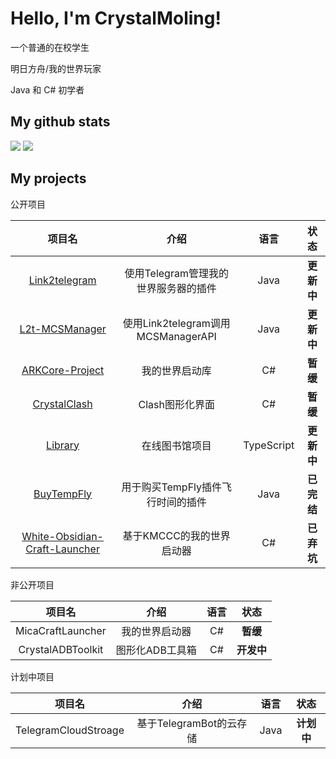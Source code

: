 # Hello, I'm CrystalMoling!
一个普通的在校学生

明日方舟/我的世界玩家

Java 和 C# 初学者
## My github stats
<img src="https://github-readme-stats.vercel.app/api?username=Crystal-Moling&show_icons=true&theme=tokyonight"/>
<img src="https://github-readme-stats.vercel.app/api/top-langs/?username=Crystal-Moling&layout=compact&theme=tokyonight"/>

## My projects

公开项目

|项目名|介绍|语言|状态|
|:---:|:---:|:---:|:---:|
|[Link2telegram](https://github.com/Crystal-Moling/link2telegram)|使用Telegram管理我的世界服务器的插件|Java|**更新中**|
|[L2t-MCSManager](https://github.com/Crystal-Moling/L2t-MCSManager)|使用Link2telegram调用MCSManagerAPI|Java|**更新中**|
|[ARKCore-Project](https://github.com/Crystal-Moling/ARKCore-Project)|我的世界启动库|C#|**暂缓**|
|[CrystalClash](https://github.com/Crystal-Moling/CrystalClash)|Clash图形化界面|C#|**暂缓**|
|[Library](https://github.com/Crystal-Moling/Library)|在线图书馆项目|TypeScript|**更新中**|
|[BuyTempFly](https://github.com/Crystal-Moling/BuyTempFly)|用于购买TempFly插件飞行时间的插件|Java|**已完结**|
|[White-Obsidian-Craft-Launcher](https://github.com/Crystal-Moling/White-Obsidian-Minecraft-Launcher)|基于KMCCC的我的世界启动器|C#|**已弃坑**|

非公开项目

|项目名|介绍|语言|状态|
|:---:|:---:|:---:|:---:|
|MicaCraftLauncher|我的世界启动器|C#|**暂缓**|
|CrystalADBToolkit|图形化ADB工具箱|C#|**开发中**|

计划中项目

|项目名|介绍|语言|状态|
|:---:|:---:|:---:|:---:|
|TelegramCloudStroage|基于TelegramBot的云存储|Java|**计划中**|
